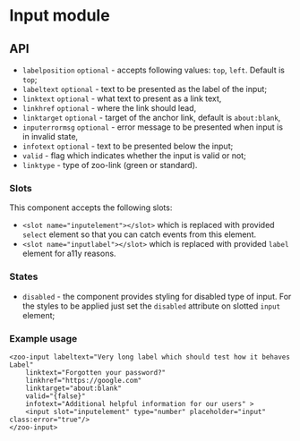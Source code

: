 # Input module

## API
- `labelposition` `optional` - accepts following values: `top`, `left`. Default is `top`;
- `labeltext` `optional` - text to be presented as the label of the input;
- `linktext` `optional` - what text to present as a link text,
- `linkhref` `optional` - where the link should lead,
- `linktarget` `optional` - target of the anchor link, default is `about:blank`,
- `inputerrormsg` `optional` - error message to be presented when input is in invalid state,
- `infotext` `optional` - text to be presented below the input;
- `valid` - flag which indicates whether the input is valid or not;
- `linktype` - type of zoo-link (green or standard).

### Slots
This component accepts the following slots:
- `<slot name="inputelement"></slot>` which is replaced with provided `select` element so that you can catch events from this element.        
- `<slot name="inputlabel"></slot>` which is replaced with provided `label` element for a11y reasons.

### States
- `disabled` - the component provides styling for disabled type of input. For the styles to be applied just set the `disabled` attribute on slotted `input` element;

### Example usage 
```
<zoo-input labeltext="Very long label which should test how it behaves Label" 
	linktext="Forgotten your password?"
	linkhref="https://google.com"
	linktarget="about:blank"
	valid="{false}"
	infotext="Additional helpful information for our users" >
	<input slot="inputelement" type="number" placeholder="input" class:error="true"/>
</zoo-input>
```